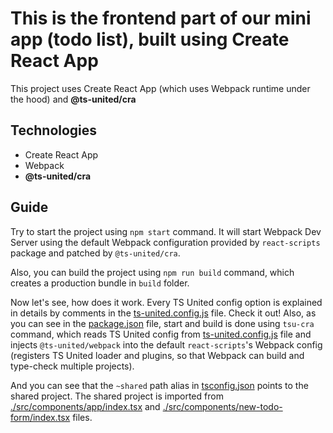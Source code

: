 # This is the frontend part of our mini app (todo list), built using Create React App

This project uses Create React App (which uses Webpack runtime under the hood) and **@ts-united/cra**

## Technologies

-   Create React App
-   Webpack
-   **@ts-united/cra**

## Guide

Try to start the project using `npm start` command. It will start Webpack Dev Server using the default Webpack configuration provided by `react-scripts` package and patched by `@ts-united/cra`.

Also, you can build the project using `npm run build` command, which creates a production bundle in `build` folder.

Now let's see, how does it work. Every TS United config option is explained in details by comments in the [ts-united.config.js](https://github.com/R-Mielamud/TsUnited/blob/main/example/cra-frontend/ts-united.config.js) file. Check it out! Also, as you can see in the [package.json](https://github.com/R-Mielamud/TsUnited/blob/main/example/cra-frontend/package.json) file, start and build is done using `tsu-cra` command, which reads TS United config from [ts-united.config.js](https://github.com/R-Mielamud/TsUnited/blob/main/example/cra-frontend/ts-united.config.js) file and injects `@ts-united/webpack` into the default `react-scripts`'s Webpack config (registers TS United loader and plugins, so that Webpack can build and type-check multiple projects).

And you can see that the `~shared` path alias in [tsconfig.json](https://github.com/R-Mielamud/TsUnited/blob/main/example/cra-frontend/tsconfig.json) points to the shared project. The shared project is imported from [./src/components/app/index.tsx](https://github.com/R-Mielamud/TsUnited/blob/main/example/cra-frontend/src/components/app/index.tsx) and [./src/components/new-todo-form/index.tsx](https://github.com/R-Mielamud/TsUnited/blob/main/example/cra-frontend/src/components/new-todo-form/index.tsx) files.
